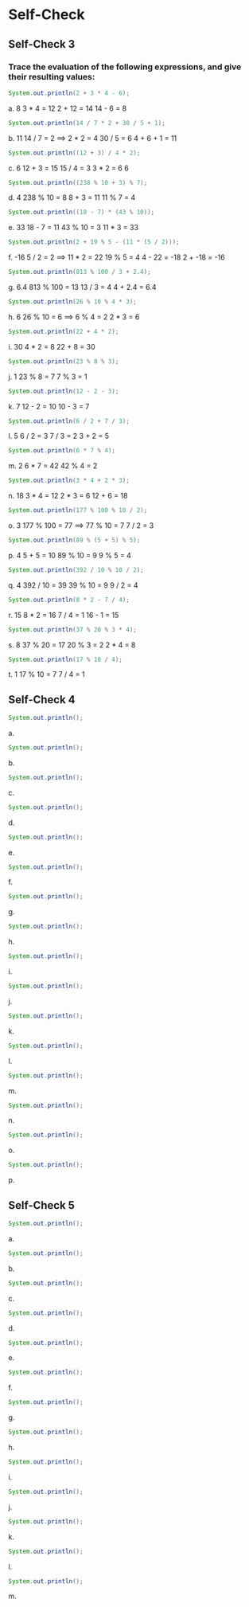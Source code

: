 # Self-Check

## Self-Check 3
### Trace the evaluation of the following expressions, and give their resulting values:
```java
System.out.println(2 + 3 * 4 - 6);
```
a. 8
   3 * 4 = 12
   2 + 12 = 14
   14 - 6 = 8
  
```java
System.out.println(14 / 7 * 2 + 30 / 5 + 1);
```
b. 11
   14 / 7 = 2 ==> 2 * 2 = 4
   30 / 5 = 6
   4 + 6 + 1 = 11
```java
System.out.println((12 + 3) / 4 * 2);
```
c. 6
   12 + 3 = 15
   15 / 4 = 3
   3 * 2 = 6 
6
```java
System.out.println((238 % 10 + 3) % 7);
```
d. 4
   238 % 10 = 8
   8 + 3 = 11
   11 % 7 = 4
```java
System.out.println((18 - 7) * (43 % 10));
```
e. 33
   18 - 7 = 11
   43 % 10 = 3
   11 * 3 = 33
```java
System.out.println(2 + 19 % 5 - (11 * (5 / 2)));
```
f. -16
   5 / 2 = 2 ==> 11 * 2 = 22
   19 % 5 = 4
   4 - 22 = -18
   2 + -18 = -16
```java
System.out.println(813 % 100 / 3 + 2.4);
```
g. 6.4
   813 % 100 = 13
   13 / 3 = 4
   4 + 2.4 = 6.4
```java
System.out.println(26 % 10 % 4 * 3);
```
h. 6
   26 % 10 = 6 ==> 6 % 4 = 2
   2 * 3 = 6
```java
System.out.println(22 + 4 * 2);
```
i. 30
   4 * 2 = 8
   22 + 8 = 30
```java
System.out.println(23 % 8 % 3);
```
j. 1
   23 % 8 = 7
   7 % 3 = 1
```java
System.out.println(12 - 2 - 3);
```
k. 7
   12 - 2 = 10
   10 - 3 = 7
```java
System.out.println(6 / 2 + 7 / 3);
```
l. 5
   6 / 2 = 3
   7 / 3 = 2
   3 + 2 = 5
```java
System.out.println(6 * 7 % 4);
```
m. 2
   6 * 7 = 42
   42 % 4 = 2
```java
System.out.println(3 * 4 + 2 * 3);
```
n. 18
   3 * 4 = 12
   2 * 3 = 6
   12 + 6 = 18
```java
System.out.println(177 % 100 % 10 / 2);
```
o. 3
   177 % 100 = 77 ==> 77 % 10 = 7
   7 / 2 = 3
```java
System.out.println(89 % (5 + 5) % 5);
```
p. 4
   5 + 5 = 10
   89 % 10 = 9
   9 % 5 = 4
```java
System.out.println(392 / 10 % 10 / 2);
```
q. 4
   392 / 10 = 39
   39 % 10 = 9
   9 / 2 = 4
```java
System.out.println(8 * 2 - 7 / 4);
```
r. 15
   8 * 2 = 16
   7 / 4 = 1
   16 - 1 = 15
```java
System.out.println(37 % 20 % 3 * 4);
```
s. 8
   37 % 20 = 17
   20 % 3 = 2
   2 * 4 = 8
```java
System.out.println(17 % 10 / 4);
```
t. 1
   17 % 10 = 7
   7 / 4 = 1
## Self-Check 4
```java
System.out.println();
```
a.
```java
System.out.println();
```
b.
```java
System.out.println();
```
c.
```java
System.out.println();
```
d.
```java
System.out.println();
```
e.
```java
System.out.println();
```
f.
```java
System.out.println();
```
g.
```java
System.out.println();
```
h.
```java
System.out.println();
```
i.
```java
System.out.println();
```
j.
```java
System.out.println();
```
k.
```java
System.out.println();
```
l.
```java
System.out.println();
```
m.
```java
System.out.println();
```
n.
```java
System.out.println();
```
o.
```java
System.out.println();
```
p.
## Self-Check 5
```java
System.out.println();
```
a.
```java
System.out.println();
```
b.
```java
System.out.println();
```
c.
```java
System.out.println();
```
d.
```java
System.out.println();
```
e.
```java
System.out.println();
```
f.
```java
System.out.println();
```
g.
```java
System.out.println();
```
h.
```java
System.out.println();
```
i.
```java
System.out.println();
```
j.
```java
System.out.println();
```
k.
```java
System.out.println();
```
l.
```java
System.out.println();
```
m.